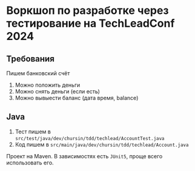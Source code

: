 # Воркшоп по разработке через тестирование на TechLeadConf 2024

## Требования
Пишем банковский счёт
1. Можно положить деньги
1. Можно снять деньги (если есть)
1. Можно вывыести баланс (дата время, balance)

## Java

1. Тест пишем в `src/test/java/dev/chursin/tdd/techlead/AccountTest.java`
1. Код пишем в `src/main/java/dev/chursin/tdd/techlead/Account.java`

Проект на Maven. В зависимостях есть `JUnit5`, проще всего использовать его.

